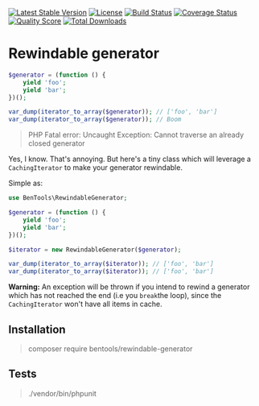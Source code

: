 [![Latest Stable Version](https://poser.pugx.org/bentools/rewindable-generator/v/stable)](https://packagist.org/packages/bentools/rewindable-generator)
[![License](https://poser.pugx.org/bentools/rewindable-generator/license)](https://packagist.org/packages/bentools/rewindable-generator)
[![Build Status](https://img.shields.io/travis/bpolaszek/rewindable-generator/master.svg?style=flat-square)](https://travis-ci.org/bpolaszek/rewindable-generator)
[![Coverage Status](https://coveralls.io/repos/github/bpolaszek/rewindable-generator/badge.svg?branch=master)](https://coveralls.io/github/bpolaszek/rewindable-generator?branch=master)
[![Quality Score](https://img.shields.io/scrutinizer/g/bpolaszek/rewindable-generator.svg?style=flat-square)](https://scrutinizer-ci.com/g/bpolaszek/rewindable-generator)
[![Total Downloads](https://poser.pugx.org/bentools/rewindable-generator/downloads)](https://packagist.org/packages/bentools/rewindable-generator)

Rewindable generator
==============

```php
$generator = (function () {
    yield 'foo';
    yield 'bar';
})();

var_dump(iterator_to_array($generator)); // ['foo', 'bar']
var_dump(iterator_to_array($generator)); // Boom
```

> PHP Fatal error:  Uncaught Exception: Cannot traverse an already closed generator

Yes, I know. That's annoying. But here's a tiny class which will leverage a `CachingIterator` to make your generator rewindable.

Simple as:

```php
use BenTools\RewindableGenerator;

$generator = (function () {
    yield 'foo';
    yield 'bar';
})();

$iterator = new RewindableGenerator($generator);

var_dump(iterator_to_array($iterator)); // ['foo', 'bar']
var_dump(iterator_to_array($iterator)); // ['foo', 'bar']
```

**Warning:** An exception will be thrown if you intend to rewind a generator which has not reached the end (i.e you `break`the loop), since the `CachingIterator` won't have all items in cache.

Installation
------------

> composer require bentools/rewindable-generator

Tests
-----

> ./vendor/bin/phpunit
